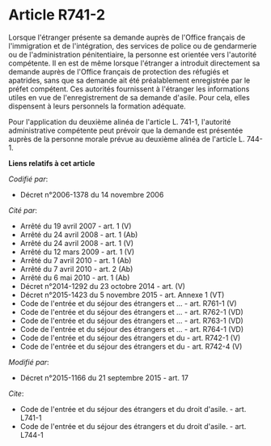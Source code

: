 # Article R741-2

Lorsque l'étranger présente sa demande auprès de l'Office français de l'immigration et de l'intégration, des services de
police ou de gendarmerie ou de l'administration pénitentiaire, la personne est orientée vers l'autorité compétente. Il en est
de même lorsque l'étranger a introduit directement sa demande auprès de l'Office français de protection des réfugiés et
apatrides, sans que sa demande ait été préalablement enregistrée par le préfet compétent. Ces autorités fournissent à
l'étranger les informations utiles en vue de l'enregistrement de sa demande d'asile. Pour cela, elles dispensent à leurs
personnels la formation adéquate. 

Pour l'application du deuxième alinéa de l'article L. 741-1, l'autorité administrative compétente peut prévoir que la demande
est présentée auprès de la personne morale prévue au deuxième alinéa de l'article L. 744-1.

**Liens relatifs à cet article**

_Codifié par_:

  - Décret n°2006-1378 du 14 novembre 2006

_Cité par_:

  - Arrêté du 19 avril 2007 - art. 1 (V)
  - Arrêté du 24 avril 2008 - art. 1 (Ab)
  - Arrêté du 24 avril 2008 - art. 1 (V)
  - Arrêté du 12 mars 2009 - art. 1 (V)
  - Arrêté du 7 avril 2010 - art. 1 (Ab)
  - Arrêté du 7 avril 2010 - art. 2 (Ab)
  - Arrêté du 6 mai 2010 - art. 1 (Ab)
  - Décret n°2014-1292 du 23 octobre 2014 - art. (V)
  - Décret n°2015-1423 du 5 novembre 2015 - art. Annexe 1 (VT)
  - Code de l'entrée et du séjour des étrangers et ... - art. R761-1 (V)
  - Code de l'entrée et du séjour des étrangers et ... - art. R762-1 (VD)
  - Code de l'entrée et du séjour des étrangers et ... - art. R763-1 (VD)
  - Code de l'entrée et du séjour des étrangers et ... - art. R764-1 (VD)
  - Code de l'entrée et du séjour des étrangers et du  - art. R742-1 (V)
  - Code de l'entrée et du séjour des étrangers et du  - art. R742-4 (V)

_Modifié par_:

  - Décret n°2015-1166 du 21 septembre 2015 - art. 17

_Cite_:

  - Code de l'entrée et du séjour des étrangers et du droit d'asile. - art. L741-1
  - Code de l'entrée et du séjour des étrangers et du droit d'asile. - art. L744-1

